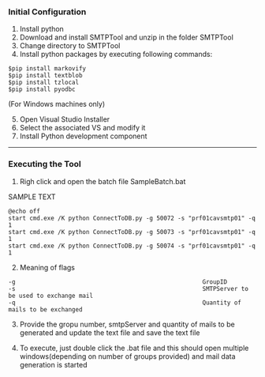 ### Initial Configuration

1. Install python
2. Download and install SMTPTool and unzip in the folder SMTPTool
3. Change directory to SMTPTool
4. Install python packages by executing following commands:

```
$pip install markovify
$pip install textblob
$pip install tzlocal
$pip install pyodbc
```

(For Windows machines only)

5. Open Visual Studio Installer
6. Select the associated VS and modify it
7. Install Python development component

***

### Executing the Tool

1. Righ click and open the batch file SampleBatch.bat

SAMPLE TEXT
```
@echo off
start cmd.exe /K python ConnectToDB.py -g 50072 -s "prf01cavsmtp01" -q 1
start cmd.exe /K python ConnectToDB.py -g 50073 -s "prf01cavsmtp01" -q 1
start cmd.exe /K python ConnectToDB.py -g 50074 -s "prf01cavsmtp01" -q 1
```

2. Meaning of flags 

```
-g                                                     GroupID
-s                                                     SMTPServer to be used to exchange mail
-q                                                     Quantity of mails to be exchanged
```

3. Provide the gropu number, smtpServer and quantity of mails to be generated and update the text file and save the text file

4. To execute, just double click the .bat file and this should open multiple windows(depending on number of groups provided) and mail data generation is started